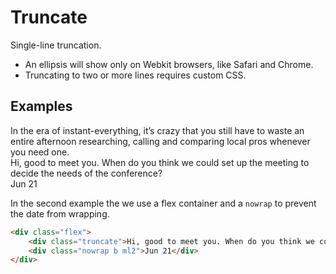 # Truncate

Single-line truncation.

- An ellipsis will show only on Webkit browsers, like Safari and Chrome.
- Truncating to two or more lines requires custom CSS.

## Examples

<div class="pa3 ba b--gray-300">
    <div class="truncate mb3 b">In the era of instant-everything, it’s crazy that you still have to waste an entire afternoon researching, calling and comparing local pros whenever you need one.</div>
    <div class="flex">
        <div class="truncate flex-auto">Hi, good to meet you. When do you think we could set up the meeting to decide the needs of the conference?</div>
        <div class="nowrap b ml2">Jun 21</div>
    </div>
</div>

In the second example the we use a flex container and a `nowrap` to prevent the date from wrapping.

```html
<div class="flex">
    <div class="truncate">Hi, good to meet you. When do you think we could set up the meeting to decide the needs of the conference?</div>
    <div class="nowrap b ml2">Jun 21</div>
</div>
```